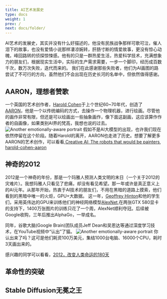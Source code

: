 ```yaml
---
title: AI艺术发展史
type: docs
weight: 1
prev: /
next: docs/folder/
---
```


AI艺术的发展史，其实并没有什么好描述的，他没有民族战争那样可歌可泣，催人泪下的故事，也没有爱情小说那样凄凉婉转，肝肠寸断的情爱故事，更没有惊心动魄，峰回路转的侦探惊悚感。他有的只是一群热爱生活，热爱科学技术，充满想象力的朋友们，根据现实生活中，实际的生产需求需要，一步一个脚印，经历成百数千次，数万次失败，迭代而来的。
我们在此感谢那些失败者，他们为AI画图的路尝试了不可行的方向，虽然他们不会出现在历史长河的名单中，但依然值得感谢。

## AARON，理想者赞歌

一个英国的艺术创作者，[Harold Cohen](https://en.wikipedia.org/wiki/Harold_Cohen_(artist) )于上个世纪60~70年代，创造了[AARON](https://en.wikipedia.org/wiki/AARON)，他是一个以传统编码的方式，去操作一个物理机器，进行绘画。尽管他的画作非常有限，但还是可以绘画出一些抽象画作，像下面这副画，这应该算作作者的自画像，如果类别AI界的梵高，我想也说的过去。
<img
      alt="Another emotionally-aware portrait"
      loading="lazy"
      decoding="async"
      src="/images/Another emotionally-aware portrait.png"
    />
假如不是AI大模型的出现，也许我们现在依然停留在这个阶段。随着Harold的离开，AARON也走进了历史。想要了解更多AARON的艺术创作，可以看看,[Creative AI: The robots that would be painters](https://newatlas.com/creative-ai-algorithmic-art-painting-fool-aaron/36106/), [harold-cohen-aaron](https://outland.art/harold-cohen-aaron/)

## 神奇的2012
2012是一个神奇的年份，那是一个玛雅人预测人类文明的末日（一个关于2012的灾难片）。我想玛雅人只看见了悲痛，却没有看见希望。那一年或许是真正意义上的AI元年。从那年开始，热衷于AI技术的朋友们，不用在黑暗的道路上摸索，他们看到的黑暗中唯一的火炬，GPU+大数据。
这一年，[Geoffrey Hinton](https://en.wikipedia.org/wiki/Geoffrey_Hinton)和他的学生们，采用英伟达的GPU来训练他们的神经网络模型[AlexNet](https://en.wikipedia.org/wiki/AlexNet),在两张GTX 580显卡的支持下，1400万张图片的训练只花了一个周，AlexNet顺利夺冠。后续被Google收购，三年后推出AlphaGo，一举成名。

同年，谷歌大脑(Google Brain)团队成员Jeff Dean和吴恩达等通过深度学习技术，在YouTube视频中“认出”了猫。
<img
      alt="Another emotionally-aware portrait"
      loading="lazy"
      decoding="async"
      src="/images/learned to detect cats.png"
    />
你认出来了吗？这可是他们耗资100万美元，集结1000台电脑、16000个CPU，耗时3天画出来的。

感兴趣的同学可以看看，[2012，改变人类命运的180天](https://36kr.com/p/2421889040802823)

## 革命性的突破



## Stable Diffusion无冕之王


